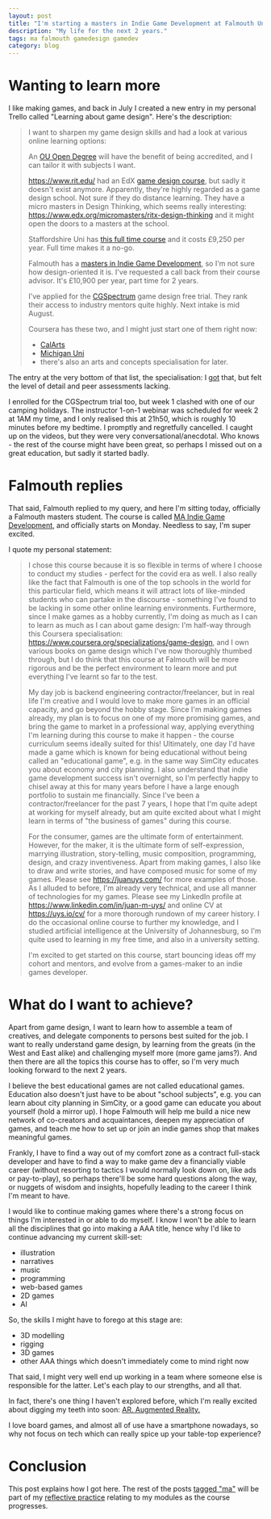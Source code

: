 ```yaml
---
layout: post
title: "I'm starting a masters in Indie Game Development at Falmouth University"
description: "My life for the next 2 years."
tags: ma falmouth gamedesign gamedev
category: blog
---
```


# Wanting to learn more

I like making games, and back in July I created a new entry in my personal Trello called "Learning about game design". Here's the description:



> I want to sharpen my game design skills and had a look at various online learning options:
> 
> An [OU Open Degree](http://www.open.ac.uk/courses/combined-studies/degrees/open-degree-qd) will have the benefit of being accredited, and I can tailor it with subjects I want.
> 
> https://www.rit.edu/ had an EdX [game design course](https://www.youtube.com/watch?v=JMCvX_zNdXU), but sadly it doesn't exist anymore.
> Apparently, they're highly regarded as a game design school. Not sure if they do distance learning.
> They have a micro masters in Design Thinking, which seems really interesting: https://www.edx.org/micromasters/ritx-design-thinking and it might open the doors to a masters at the school.
> 
> Staffordshire Uni has [this full time course](https://dilondon.staffs.ac.uk/courses/computer-games-design-bsc) and it costs £9,250 per year. Full time makes it a no-go.
> 
> Falmouth has a [masters in Indie Game Development](https://f.hubspotusercontent40.net/hubfs/7561147/Falmouth%20MA%20Indie%20Game%20Development_screen.pdf?utm_medium=email&_hsenc=p2ANqtz--1zc3GbEq3YzA_9uXJjjSgCGogqzmICneuEL1CnsHUSIWaqBUH_xGvY6QY_DAQUevKGNjaSGAhYon3MXqpJEqZhCOvWQ&_hsmi=88770529&utm_content=88770529&utm_source=hs_automation&hsCtaTracking=d662e727-1b68-4fdd-b436-565243191876%7Cac93a5f5-3534-47f5-b94d-0e07925d398b), so I'm not sure how design-oriented it is. I've requested a call back from their course advisor. It's £10,900 per year, part time for 2 years.
> 
> I've applied for the [CGSpectrum](https://www.cgspectrum.com/) game design free trial. They rank their access to industry mentors quite highly. Next intake is mid August.
> 
> Coursera has these two, and I might just start one of them right now:
> - [CalArts](https://www.coursera.org/learn/game-design)
> - [Michigan Uni](https://www.coursera.org/learn/gamedesign)
> - there's also an arts and concepts specialisation for later.


The entry at the very bottom of that list, the specialisation: I [got](https://www.coursera.org/account/accomplishments/specialization/certificate/NRH25Z9MZ29K) that, but felt the level of detail and peer assessments lacking.

I enrolled for the CGSpectrum trial too, but week 1 clashed with one of our camping holidays. The instructor 1-on-1 webinar was scheduled for week 2 at 1AM my time, and I only realised this at 21h50, which is roughly 10 minutes before my bedtime. I promptly and regretfully cancelled. I caught up on the videos, but they were very conversational/anecdotal. Who knows - the rest of the course might have been great, so perhaps I missed out on a great education, but sadly it started badly.

# Falmouth replies

That said, Falmouth replied to my query, and here I'm sitting today, officially a Falmouth masters student. The course is called [MA Indie Game Development](https://flexible.falmouth.ac.uk/courses/ma-indie-game-development.htm), and officially starts on Monday. Needless to say, I'm super excited.

I quote my personal statement:

> I chose this course because it is so flexible in terms of where I choose to conduct my studies - perfect for the covid era as well. I also really like the fact that Falmouth is one of the top schools in the world for this particular field, which means it will attract lots of like-minded students who can partake in the discourse - something I've found to be lacking in some other online learning environments. Furthermore, since I make games as a hobby currently, I'm doing as much as I can to learn as much as I can about game design: I'm half-way through this Coursera specialisation: https://www.coursera.org/specializations/game-design, and I own various books on game design which I've now thoroughly thumbed through, but I do think that this course at Falmouth will be more rigorous and be the perfect environment to learn more and put everything I've learnt so far to the test.
> 
> My day job is backend engineering contractor/freelancer, but in real life I'm creative and I would love to make more games in an official capacity, and go beyond the hobby stage. Since I'm making games already, my plan is to focus on one of my more promising games, and bring the game to market in a professional way, applying everything I'm learning during this course to make it happen - the course curriculum seems ideally suited for this! Ultimately, one day I'd have made a game which is known for being educational without being called an "educational game", e.g. in the same way SimCity educates you about economy and city planning. I also understand that indie game development success isn't overnight, so I'm perfectly happy to chisel away at this for many years before I have a large enough portfolio to sustain me financially. Since I've been a contractor/freelancer for the past 7 years, I hope that I'm quite adept at working for myself already, but am quite excited about what I might learn in terms of "the business of games" during this course.
> 
> For the consumer, games are the ultimate form of entertainment. However, for the maker, it is the ultimate form of self-expression, marrying illustration, story-telling, music composition, programming, design, and crazy inventiveness. Apart from making games, I also like to draw and write stories, and have composed music for some of my games. Please see https://juanuys.com/ for more examples of those. As I alluded to before, I'm already very technical, and use all manner of technologies for my games. Please see my LinkedIn profile at https://www.linkedin.com/in/juan-m-uys/  and online CV at https://uys.io/cv/ for a more thorough rundown of my career history. I do the occasional online course to further my knowledge, and I studied artificial intelligence at the University of Johannesburg, so I'm quite used to learning in my free time, and also in a university setting.
> 
> I'm excited to get started on this course, start bouncing ideas off my cohort and mentors, and evolve from a games-maker to an indie games developer.

# What do I want to achieve?

Apart from game design, I want to learn how to assemble a team of creatives, and delegate components to persons best suited for the job. I want to really understand game design, by learning from the greats (in the West and East alike) and challenging myself more (more game jams?). And then there are all the topics this course has to offer, so I'm very much looking forward to the next 2 years.

I believe the best educational games are not called educational games. Education also doesn't just have to be about "school subjects", e.g. you can learn about city planning in SimCity, or a good game can educate you about yourself (hold a mirror up). I hope Falmouth will help me build a nice new network of co-creators and acquaintances, deepen my appreciation of games, and teach me how to set up or join an indie games shop that makes meaningful games.

Frankly, I have to find a way out of my comfort zone as a contract full-stack developer and have to find a way to make game dev a financially viable career (without resorting to tactics I would normally look down on, like ads or pay-to-play), so perhaps there'll be some hard questions along the way, or nuggets of wisdom and insights, hopefully leading to the career I think I'm meant to have. 

I would like to continue making games where there's a strong focus on things I'm interested in or able to do myself. I know I won't be able to learn all the disciplines that go into making a AAA title, hence why I'd like to continue advancing my current skill-set:

- illustration
- narratives
- music
- programming
- web-based games
- 2D games
- AI

So, the skills I might have to forego at this stage are:

- 3D modelling
- rigging
- 3D games
- other AAA things which doesn't immediately come to mind right now

That said, I might very well end up working in a team where someone else is responsible for the latter. Let's each play to our strengths, and all that.

In fact, there's one thing I haven't explored before, which I'm really excited about digging my teeth into soon: [AR. Augmented Reality.](https://en.wikipedia.org/wiki/Augmented_reality#Video_games)

I love board games, and almost all of use have a smartphone nowadays, so why not focus on tech which can really spice up your table-top experience?

# Conclusion

This post explains how I got here. The rest of the posts [tagged "ma"](/tags#ma) will be part of my [reflective practice](https://en.wikipedia.org/wiki/Reflective_practice) relating to my modules as the course progresses.